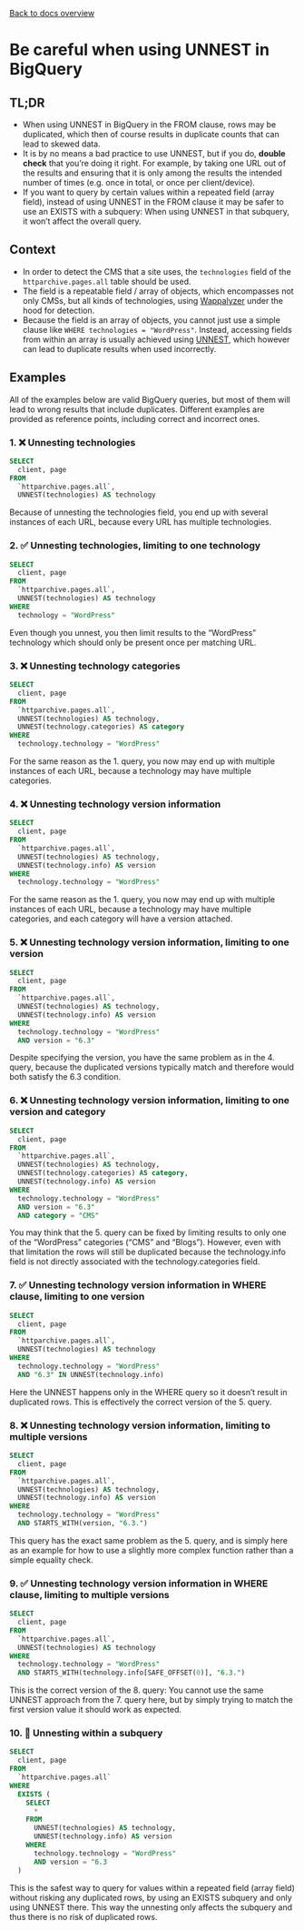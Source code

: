 [Back to docs overview](./README.md)

# Be careful when using UNNEST in BigQuery

## TL;DR

* When using UNNEST in BigQuery in the FROM clause, rows may be duplicated, which then of course results in duplicate counts that can lead to skewed data.
* It is by no means a bad practice to use UNNEST, but if you do, **double check** that you’re doing it right. For example, by taking one URL out of the results and ensuring that it is only among the results the intended number of times (e.g. once in total, or once per client/device).
* If you want to query by certain values within a repeated field (array field), instead of using UNNEST in the FROM clause it may be safer to use an EXISTS with a subquery: When using UNNEST in that subquery, it won’t affect the overall query.

## Context

* In order to detect the CMS that a site uses, the `technologies` field of the `httparchive.pages.all` table should be used.
* The field is a repeatable field / array of objects, which encompasses not only CMSs, but all kinds of technologies, using [Wappalyzer](https://www.wappalyzer.com/) under the hood for detection.
* Because the field is an array of objects, you cannot just use a simple clause like `WHERE technologies = "WordPress"`. Instead, accessing fields from within an array is usually achieved using [UNNEST](https://cloud.google.com/bigquery/docs/reference/standard-sql/query-syntax#unnest_operator), which however can lead to duplicate results when used incorrectly.

## Examples

All of the examples below are valid BigQuery queries, but most of them will lead to wrong results that include duplicates. Different examples are provided as reference points, including correct and incorrect ones.

### 1. ❌ Unnesting technologies
```sql
SELECT
  client, page
FROM
  `httparchive.pages.all`,
  UNNEST(technologies) AS technology
```

Because of unnesting the technologies field, you end up with several instances of each URL, because every URL has multiple technologies.

### 2. ✅ Unnesting technologies, limiting to one technology
```sql
SELECT
  client, page
FROM
  `httparchive.pages.all`,
  UNNEST(technologies) AS technology
WHERE
  technology = "WordPress"
```

Even though you unnest, you then limit results to the “WordPress” technology which should only be present once per matching URL.

### 3. ❌ Unnesting technology categories
```sql
SELECT
  client, page
FROM
  `httparchive.pages.all`,
  UNNEST(technologies) AS technology,
  UNNEST(technology.categories) AS category
WHERE
  technology.technology = "WordPress"
```

For the same reason as the 1. query, you now may end up with multiple instances of each URL, because a technology may have multiple categories.

### 4. ❌ Unnesting technology version information
```sql
SELECT
  client, page
FROM
  `httparchive.pages.all`,
  UNNEST(technologies) AS technology,
  UNNEST(technology.info) AS version
WHERE
  technology.technology = "WordPress"
```

For the same reason as the 1. query, you now may end up with multiple instances of each URL, because a technology may have multiple categories, and each category will have a version attached.

### 5. ❌ Unnesting technology version information, limiting to one version
```sql
SELECT
  client, page
FROM
  `httparchive.pages.all`,
  UNNEST(technologies) AS technology,
  UNNEST(technology.info) AS version
WHERE
  technology.technology = "WordPress"
  AND version = "6.3"
```

Despite specifying the version, you have the same problem as in the 4. query, because the duplicated versions typically match and therefore would both satisfy the 6.3 condition.

### 6. ❌ Unnesting technology version information, limiting to one version and category
```sql
SELECT
  client, page
FROM
  `httparchive.pages.all`,
  UNNEST(technologies) AS technology,
  UNNEST(technology.categories) AS category,
  UNNEST(technology.info) AS version
WHERE
  technology.technology = "WordPress"
  AND version = "6.3"
  AND category = "CMS"
```

You may think that the 5. query can be fixed by limiting results to only one of the “WordPress” categories (“CMS” and “Blogs”). However, even with that limitation the rows will still be duplicated because the technology.info field is not directly associated with the technology.categories field.

### 7. ✅ Unnesting technology version information in WHERE clause, limiting to one version
```sql
SELECT
  client, page
FROM
  `httparchive.pages.all`,
  UNNEST(technologies) AS technology
WHERE
  technology.technology = "WordPress"
  AND "6.3" IN UNNEST(technology.info)
```

Here the UNNEST happens only in the WHERE query so it doesn’t result in duplicated rows. This is effectively the correct version of the 5. query.

### 8. ❌ Unnesting technology version information, limiting to multiple versions
```sql
SELECT
  client, page
FROM
  `httparchive.pages.all`,
  UNNEST(technologies) AS technology,
  UNNEST(technology.info) AS version
WHERE
  technology.technology = "WordPress"
  AND STARTS_WITH(version, "6.3.")
```

This query has the exact same problem as the 5. query, and is simply here as an example for how to use a slightly more complex function rather than a simple equality check.

### 9. ✅ Unnesting technology version information in WHERE clause, limiting to multiple versions
```sql
SELECT
  client, page
FROM
  `httparchive.pages.all`,
  UNNEST(technologies) AS technology
WHERE
  technology.technology = "WordPress"
  AND STARTS_WITH(technology.info[SAFE_OFFSET(0)], "6.3.")
```

This is the correct version of the 8. query: You cannot use the same UNNEST approach from the 7. query here, but by simply trying to match the first version value it should work as expected.

### 10. 🎉 Unnesting within a subquery
```sql
SELECT
  client, page
FROM
  `httparchive.pages.all`
WHERE
  EXISTS (
    SELECT
      *
    FROM
      UNNEST(technologies) AS technology,
      UNNEST(technology.info) AS version
    WHERE
      technology.technology = "WordPress"
      AND version = "6.3
  )
```

This is the safest way to query for values within a repeated field (array field) without risking any duplicated rows, by using an EXISTS subquery and only using UNNEST there. This way the unnesting only affects the subquery and thus there is no risk of duplicated rows.
